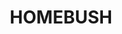 ---
lastmod: '2025-04-06T06:05:20+00:00'
latitude: -33.835018
layout: suburb
longitude: 151.070853
postcode: '2140'
state: NSW
title: HOMEBUSH
url: /nsw/homebush/
---